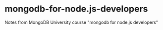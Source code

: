 # mongodb-for-node.js-developers
Notes from MongoDB University course "mongodb for node.js developers"
